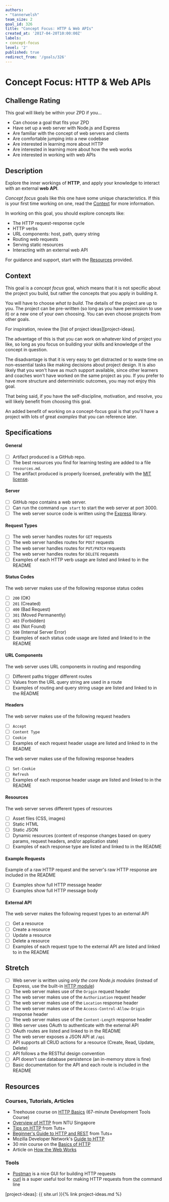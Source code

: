 ```yaml
---
authors:
- "tannerwelsh"
team_size: 2
goal_id: 326
title: "Concept Focus: HTTP & Web APIs"
created_at: '2017-04-20T10:00:00Z'
labels:
- concept-focus
level: '2'
published: true
redirect_from: '/goals/326'
---
```


# Concept Focus: HTTP & Web APIs

## Challenge Rating

This goal will likely be within your ZPD if you...

- Can choose a goal that fits your ZPD
- Have set up a web server with Node.js and Express
- Are familiar with the concept of web servers and clients
- Are comfortable jumping into a new codebase
- Are interested in learning more about HTTP
- Are interested in learning more about how the web works
- Are interested in working with web APIs

## Description

Explore the inner workings of **HTTP**, and apply your knowledge to interact with an external **web API**.

_Concept focus_ goals like this one have some unique characteristics. If this is your first time working on one, read the [Context](#context) for more information.

In working on this goal, you should explore concepts like:

- The HTTP request-response cycle
- HTTP verbs
- URL components: host, path, query string
- Routing web requests
- Serving static resources
- Interacting with an external web API

For guidance and support, start with the [Resources](#resources) provided.

## Context

This goal is a _concept focus_ goal, which means that it is not specific about the project you build, but rather the concepts that you apply in building it.

You will have to choose _what to build_. The details of the project are up to you. The project can be pre-written (so long as you have permission to use it) or a new one of your own choosing. You can even choose projects from other goals.

For inspiration, review the [list of project ideas][project-ideas].

The advantage of this is that you can work on whatever kind of project you like, so long as you focus on building your skills and knowledge of the concept in question.

The disadvantage is that it is very easy to get distracted or to waste time on non-essential tasks like making decisions about project design. It is also likely that you won't have as much support available, since other learners and coaches won't have worked on the same project as you. If you prefer to have more structure and deterministic outcomes, you may not enjoy this goal.

That being said, if you have the self-discipline, motivation, and resolve, you will likely benefit from choosing this goal.

An added benefit of working on a concept-focus goal is that you'll have a project with lots of great _examples_ that you can reference later.

## Specifications

#### General

- [ ] Artifact produced is a GitHub repo.
- [ ] The best resources you find for learning testing are added to a file `resources.md`.
- [ ] The artifact produced is properly licensed, preferably with the [MIT license][mit-license].

#### Server
- [ ] GitHub repo contains a web server.
- [ ] Can run the command `npm start` to start the web server at port 3000.
- [ ] The web server source code is written using the [Express][express] library.

#### Request Types
- [ ] The web server handles routes for `GET` requests
- [ ] The web server handles routes for `POST` requests
- [ ] The web server handles routes for `PUT/PATCH` requests
- [ ] The web server handles routes for `DELETE` requests
- [ ] Examples of each HTTP verb usage are listed and linked to in the README

#### Status Codes
The web server makes use of the following response status codes
- [ ] `200` (OK)
- [ ] `201` (Created)
- [ ] `400` (Bad Request)
- [ ] `301` (Moved Permanently)
- [ ] `403` (Forbidden)
- [ ] `404` (Not Found)
- [ ] `500` (Internal Server Error)
- [ ] Examples of each status code usage are listed and linked to in the README

#### URL Components
The web server uses URL components in routing and responding
- [ ] Different paths trigger different routes
- [ ] Values from the URL query string are used in a route
- [ ] Examples of routing and query string usage are listed and linked to in the README

#### Headers
The web server makes use of the following request headers
- [ ] `Accept`
- [ ] `Content Type`
- [ ] `Cookie`
- [ ] Examples of each request header usage are listed and linked to in the README

The web server makes use of the following response headers
- [ ] `Set-Cookie`
- [ ] `Refresh`
- [ ] Examples of each response header usage are listed and linked to in the README

#### Resources
The web server serves different types of resources
- [ ] Asset files (CSS, images)
- [ ] Static HTML
- [ ] Static JSON
- [ ] Dynamic resources (content of response changes based on query params, request headers, and/or application state)
- [ ] Examples of each response type are listed and linked to in the README

#### Example Requests
Example of a raw HTTP request and the server's raw HTTP response are included in the README
- [ ] Examples show full HTTP message header
- [ ] Examples show full HTTP message body

#### External API
The web server makes the following request types to an external API
- [ ] Get a resource
- [ ] Create a resource
- [ ] Update a resource
- [ ] Delete a resource
- [ ] Examples of each request type to the external API are listed and linked to in the README

## Stretch

- [ ] Web server is written using _only the core Node.js modules_ (instead of Express, use the built-in [HTTP module][node-http])
- [ ] The web server makes use of the `Origin` request header
- [ ] The web server makes use of the `Authorization` request header
- [ ] The web server makes use of the `Location` response header
- [ ] The web server makes use of the `Access-Control-Allow-Origin` response header
- [ ] The web server makes use of the `Content-Length` response header
- [ ] Web server uses OAuth to authenticate with the external API
- [ ] OAuth routes are listed and linked to in the README
- [ ] The web server exposes a JSON API at `/api`
- [ ] API supports all CRUD actions for a resource (Create, Read, Update, Delete)
- [ ] API follows a the RESTful design convention
- [ ] API doesn't use database persistence (an in-memory store is fine)
- [ ] Basic documentation for the API and each route is included in the README

## Resources

### Courses, Tutorials, Articles

- Treehouse course on [HTTP Basics][treehouse-http] (67-minute Development Tools Course)
- [Overview of HTTP][ntu-http-overview] from NTU Singapore
- [Tips on HTTP][tutsplus-http] from Tuts+
- [Beginner's Guide to HTTP and REST][tutsplus-http-rest] from Tuts+
- Mozilla Developer Network's [Guide to HTTP][mdn-http]
- 30 min course on the [Basics of HTTP][egghead-http-basics]
- Article on [How the Web Works](https://medium.freecodecamp.com/how-the-web-works-a-primer-for-newcomers-to-web-development-or-anyone-really-b4584e63585c#.3l2bffw28)

### Tools

- [Postman][postman-extension] is a nice GUI for building HTTP requests
- [curl][curl] is a super useful tool for making HTTP requests from the command line

[mit-license]: https://opensource.org/licenses/MIT
[project-ideas]: {{ site.url }}{% link project-ideas.md %}

[express]: http://expressjs.com/
[node-http]: https://nodejs.org/api/http.html


[treehouse-http]: https://teamtreehouse.com/library/http-basics
[ntu-http-overview]: https://www.ntu.edu.sg/home/ehchua/programming/webprogramming/HTTP_Basics.html
[tutsplus-http]: https://code.tutsplus.com/tutorials/http-the-protocol-every-web-developer-must-know-part-1--net-31177
[tutsplus-http-rest]: https://code.tutsplus.com/tutorials/a-beginners-guide-to-http-and-rest--net-16340
[curl]: https://curl.haxx.se/
[mdn-http]: https://developer.mozilla.org/en-US/docs/Web/HTTP
[egghead-http-basics]: https://egghead.io/courses/understand-the-basics-of-http
[postman-extension]: https://chrome.google.com/webstore/detail/postman/fhbjgbiflinjbdggehcddcbncdddomop?hl=en
